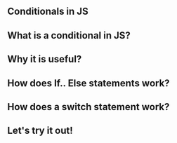 ## Conditionals in JS 



## What is a conditional in JS?





## Why it is useful?  






## How does If.. Else statements work? 







## How does a switch statement work? 





## Let's try it out! 


